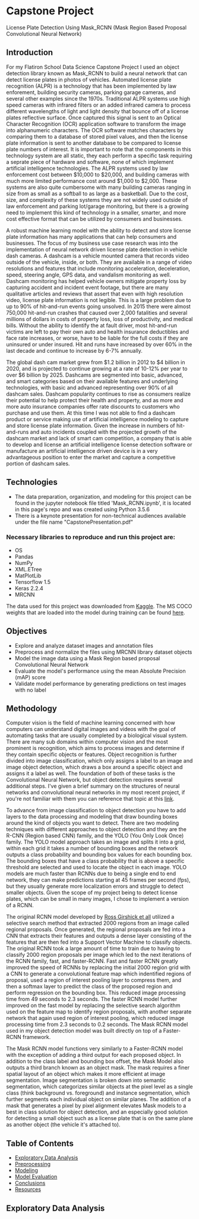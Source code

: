 # Capstone Project

License Plate Detection Using Mask_RCNN (Mask Region Based Proposal Convolutional Neural Network)

## Introduction

For my Flatiron School Data Science Capstone Project I used an object detection library known as Mask_RCNN to build a neural network that can detect license plates in photos of vehicles. Automated license plate recognition (ALPR) is a technology that has been implemented by law enforement, building security cameras, parking garage cameras, and several other examples since the 1970s. Traditional ALPR systems use high speed cameras with infrared filters or an added infrared camera to process different wavelengths of light and light density that bounce off of a license plates reflective surface. Once captured this signal is sent to an Optical Character Recognition (OCR) application software to transform the image into alphanumeric characters. The OCR software matches characters by comparing them to a database of stored pixel values, and then the license plate information is sent to another database to be compared to license plate numbers of interest. It is important to note that the components in this technology system are all static, they each perform a specific task requiring a seprate piece of hardware and software, none of which implement artificial intelligence technologies. The ALPR systems used by law enforcement cost between $10,000 to $20,000, and building cameras with much more limited performance cost around $1,000 to $2,000. These systems are also quite cumbersome with many building cameras ranging in size from as small as a softball to as large as a basketball. Due to the cost, size, and complexity of these systems they are not widely used outside of law enforcement and parking lot/garage monitoring, but there is a growing need to implement this kind of technology in a smaller, smarter, and more cost effective format that can be utilized by consumers and businesses. 

A robust machine learning model with the ability to detect and store license plate information has many applications that can help consumers and businesses. The focus of my business use case research was into the implementation of neural network driven license plate detection in vehicle dash cameras. A dashcam is a vehicle mounted camera that records video outside of the vehicle, inside, or both. They are available in a range of video resolutions and features that include monitoring acceleration, deceleration, speed, steering angle, GPS data, and vandalism monitoring as well. Dashcam monitoring has helped vehicle owners mitigate property loss by capturing accident and incident event footage, but there are many qualitative articles and reviews that assert that even with high resolution video, license plate information is not legible. This is a large problem due to up to 90% of hit-and-run events going unsolved. In 2015 there were almost 750,000 hit-and-run crashes that caused over 2,000 fatalities and several millions of dollars in costs of property loss, loss of productivity, and medical bills. Without the ability to identify the at fault driver, most hit-and-run victims are left to pay their own auto and health insurance deductibles and face rate increases, or worse, have to be liable for the full costs if they are uninsured or under insured. Hit and runs have increased by over 60% in the last decade and continue to increase by 6-7% annually. 

The global dash cam market grew from $1.2 billion in 2012 to $4 billion in 2020, and is projected to continue growing at a rate of 10-12% per year to over $6 billion by 2025. Dashcams are segmented into basic, advanced, and smart categories based on their available features and underlying technologies, with basic and advanced representing over 90% of all dashcam sales. Dashcam popularity continues to rise as consumers realize their potential to help protect their health and property, and as more and more auto insurance companies offer rate discounts to customers who purchase and use them. At this time I was not able to find a dashcam product or service making use of artificial intelligence modeling to capture and store license plate information. Given the increase in numbers of hit-and-runs and auto incidents coupled with the projected growth of the dashcam market and lack of smart cam competition, a company that is able to develop and license an artificial intelligence license detection software or manufacture an artificial intelligence driven device is in a very advantageous position to enter the market and capture a competitive portion of dashcam sales. 

## Technologies
* The data preparation, organization, and modeling for this project can be found in the jupyter notebook file titled 'Mask_RCNN.ipynb', it is located in this page's repo and was created using Python 3.5.6
* There is a keynote presentation for non-technical audiences available under the file name "CapstonePresentation.pdf"

### Necessary libraries to reproduce and run this project are:
* OS
* Pandas
* NumPy
* XML.ETree
* MatPlotLib
* Tensorflow 1.5
* Keras 2.2.4
* MRCNN

The data used for this project was downloaded from [Kaggle](https://www.kaggle.com/andrewmvd/car-plate-detection).
The MS COCO weights that are loaded into the model during training can be found [here](https://github.com/matterport/Mask_RCNN/releases).

## Objectives

* Explore and analyze dataset images and annotation files
* Preprocess and normalize the files using MRCNN library dataset objects
* Model the image data using a Mask Region based proposal Convolutional Neural Network
* Evaluate the model's performance using the mean Absolute Precision (mAP) score
* Validate model performance by generating predictions on test images with no label

## Methodology

Computer vision is the field of machine learning concerned with how computers can understand digital images and videos with the goal of automating tasks that are usually completed by a biological visual system. There are many sub domains within computer vision and the most prominent is recognition, which aims to process images and determine if they contain specific objects or features. Object recognition is further divided into image classification, which only assigns a label to an image and image object detection, which draws a box around a specific object and assigns it a label as well. The foundation of both of these tasks is the Convolutional Neural Network, but object detection requires several additional steps. I've given a brief summary on the structures of neural networks and convolutional neural networks in my most recent project, if you're not familiar with them you can reference that topic at this [link](https://github.com/joshblumer/dsc-phase-4-project). 

To advance from image classification to object detection you have to add layers to the data processing and modeling that draw bounding boxes around the kind of objects you want to detect. There are two modeling techniques with different approaches to object detection and they are the R-CNN (Region based CNN) family, and the YOLO (You Only Look Once) family. The YOLO model approach takes an image and splits it into a grid, within each grid it takes a number of bounding boxes and the network outputs a class probability and bounding box values for each bounding box. The bounding boxes that have a class probability that is above a specific threshold are selected and used to locate the object in each image. YOLO models are much faster than RCNNs due to being a single end to end network, they can make predictions starting at 45 frames per second (fps), but they usually generate more localization errors and struggle to detect smaller objects. Given the scope of my project being to detect license plates, which can be small in many images, I chose to implement a version of a RCNN. 

The original RCNN model developed by [Ross Girshick et all](https://arxiv.org/pdf/1311.2524.pdf) utilized a selective search method that extracted 2000 regions from an image called regional proposals. Once generated, the regional proposals are fed into a CNN that extracts their features and outputs a dense layer consisting of the features that are then fed into a Support Vector Machine to classify objects. The original RCNN took a large amount of time to train due to having to classify 2000 region proposals per image which led to the next iterations of the RCNN family, fast, and faster-RCNN. Fast and faster RCNN greatly improved the speed of RCNNs by replacing the initial 2000 region grid with a CNN to generate a convolutional feature map which indentified regions of proposal, used a region of interest pooling layer to compress them, and then a softmax layer to predict the class of the proposed region and perform regression on the bounding box. This reduced image processing time from 49 seconds to 2.3 seconds. The faster RCNN model further improved on the fast model by replacing the selective search algorithm used on the feature map to identify region proposals, with another separate network that again used region of interest pooling, which reduced image processing time from 2.3 seconds to 0.2 seconds. The Mask RCNN model used in my object detection model was built directly on top of a Faster-RCNN framework. 

The Mask RCNN model functions very similarly to a Faster-RCNN model with the exception of adding a third output for each proposed object. In addition to the class label and bounding box offset, the Mask Model also outputs a third branch known as an object mask. The mask requires a finer spatial layout of an object which makes it more efficient at image segmentation. Image segmentation is broken down into semantic segmentation, which categorizes similar objects at the pixel level as a single class (think background vs. foreground) and instance segmentation, which further segments each individual object on similar planes. The addition of a mask that generates a pixel by pixel alignment elevates Mask models to a best in class solution for object detection, and an especially good solution for detecting a small object such as a license plate that is on the same plane as another object (the vehicle it's attached to).

## Table of Contents

* [Exploratory Data Analysis](#EDA)
* [Preprocessing](#Process)
* [Modeling](#Models)
* [Model Evaluation](#Eval)
* [Conclusions](#Conclude)
* [Resources](#Resource)

<a name="EDA"></a> 
## Exploratory Data Analysis



